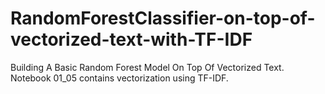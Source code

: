 # RandomForestClassifier-on-top-of-vectorized-text-with-TF-IDF
Building A Basic Random Forest Model On Top Of Vectorized Text.
Notebook 01_05 contains vectorization using TF-IDF.
